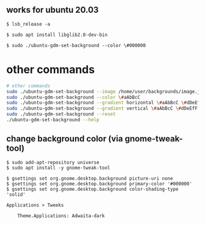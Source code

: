 ## works for ubuntu 20.03

    $ lsb_release -a

    $ sudo apt install libglib2.0-dev-bin

    $ sudo ./ubuntu-gdm-set-background --color \#000000

# other commands

```sh
# other commands
sudo ./ubuntu-gdm-set-background --image /home/user/backgrounds/image.jpg
sudo ./ubuntu-gdm-set-background --color \#aAbBcC
sudo ./ubuntu-gdm-set-background --gradient horizontal \#aAbBcC \#dDeEfF
sudo ./ubuntu-gdm-set-background --gradient vertical \#aAbBcC \#dDeEfF
sudo ./ubuntu-gdm-set-background --reset
./ubuntu-gdm-set-background --help
```

## change background color (via gnome-tweak-tool)

    $ sudo add-apt-repository universe 
    $ sudo apt install -y gnome-tweak-tool 

    $ gsettings set org.gnome.desktop.background picture-uri none
    $ gsettings set org.gnome.desktop.background primary-color '#000000'
    $ gsettings set org.gnome.desktop.background color-shading-type 'solid'
    
    Applications > Tweeks

        Theme.Applications: Adwaita-dark
        